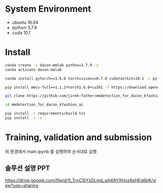 # System Environment
- ubuntu 16.04
- python 3.7.9
- cuda 10.1

# Install
```bash
conda create -n dacon-mmlab python=3.7.9 -y
conda activate dacon-mmlab

conda install pytorch==1.6.0 torchvision==0.7.0 cudatoolkit=10.1 -c pytorch -y

pip install mmcv-full==1.1.2+torch1.6.0+cu101 -f https://download.openmmlab.com/mmcv/dist/index.html

git clone https://github.com/jireh-father/mmdetection_for_dacon_kfashion_ai.git

cd mmdetection_for_dacon_kfashion_ai

pip install -r requirements/build.txt
pip install -v -e .
```

# Training, validation and submission
위 환경에서 main.ipynb 를 실행하여 순서대로 실행

## 솔루션 설명 PPT
https://drive.google.com/file/d/1l_TrnCSlYzDLmd_wh68YXHoz6eHEg6bK/view?usp=sharing
